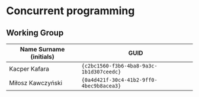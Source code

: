 # Concurrent programming

## Working Group

| Name Surname (initials) | GUID                                     |
| ----------------------- | ---------------------------------------- |
| Kacper Kafara           | `{c2bc1560-f3b6-4ba8-9a3c-1b1d307ceedc}` |
| Miłosz Kawczyński       | `{0a4d421f-30c4-41b2-9ff0-4bec9b8acea3}` |